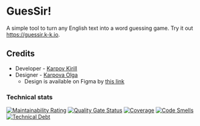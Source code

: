 # GuesSir!

A simple tool to turn any English text into a word guessing game. Try it out https://guessir.k-k.io.

## Credits

- Developer - [Karpov Kirill](https://career.habr.com/karpov-kir-v)
- Designer - [Karpova Olga](https://www.behance.net/olga_karpova)
  - Design is available on Figma by [this link](https://www.figma.com/file/na2VFqYaFI6RTOkSOitfMd/Guessir)

### Technical stats

[![Maintainability Rating](https://sq.k-k.io/api/project_badges/measure?project=Guessir&metric=sqale_rating&token=aea6af2cef2a86c02926e0cbfd3c67d55c7a2142)](https://sq.k-k.io/dashboard?id=Guessir)
[![Quality Gate Status](https://sq.k-k.io/api/project_badges/measure?project=Guessir&metric=alert_status&token=aea6af2cef2a86c02926e0cbfd3c67d55c7a2142)](https://sq.k-k.io/dashboard?id=Guessir)
[![Coverage](https://sq.k-k.io/api/project_badges/measure?project=Guessir&metric=coverage&token=aea6af2cef2a86c02926e0cbfd3c67d55c7a2142)](https://sq.k-k.io/dashboard?id=Guessir)
[![Code Smells](https://sq.k-k.io/api/project_badges/measure?project=Guessir&metric=code_smells&token=aea6af2cef2a86c02926e0cbfd3c67d55c7a2142)](https://sq.k-k.io/dashboard?id=Guessir)
[![Technical Debt](https://sq.k-k.io/api/project_badges/measure?project=Guessir&metric=sqale_index&token=aea6af2cef2a86c02926e0cbfd3c67d55c7a2142)](https://sq.k-k.io/dashboard?id=Guessir)
